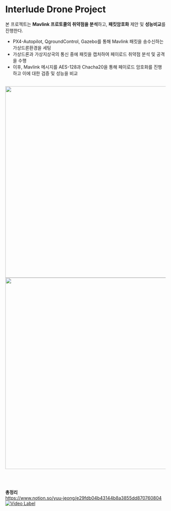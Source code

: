 # Interlude Drone Project
본 프로젝트는 **Mavlink 프로토콜의 취약점을 분석**하고, **패킷암호화** 제안 및 **성능비교**를 진행한다.<br/>
- PX4-Autopilot, QgroundControl, Gazebo를 통해 Mavlink 패킷을 송수신하는 가상드론환경을 세팅
- 가상드론과 가상지상국의 통신 중에 패킷을 캡처하여 페이로드 취약점 분석 및 공격을 수행
- 이후, Mavlink 메시지를 AES-128과 Chacha20을 통해 페이로드 암호화를 진행하고 이에 대한 검증 및 성능을 비교

<br/>
<img src=https://github.com/8hojung24/Mavlink_Payload_Cryptography/assets/67528774/02aa951b-f3a3-4bad-8475-8895e174093d width="600">
<br/>
<img src=https://github.com/8hojung24/Mavlink_Payload_Cryptography/assets/67528774/0098c123-9b1b-4622-9cfc-af0952aa190b width="600">
<br/>

<br/><br/>

**총정리**
<br/>
https://www.notion.so/yuu-jeong/e29fdb04b43144b8a3855dd870760804
<br/>
[![Video Label](http://img.youtube.com/vi/Hp8-U-EbAGs/0.jpg)](https://youtu.be/Hp8-U-EbAGs)
